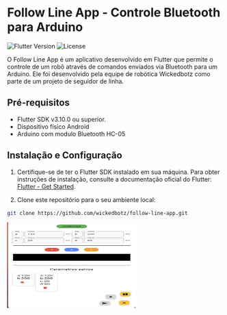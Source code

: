 # Follow Line App - Controle Bluetooth para Arduino

![Flutter Version](https://img.shields.io/badge/flutter-v3.10.0-blue.svg)
![License](https://img.shields.io/badge/license-MIT-blue.svg)

O Follow Line App é um aplicativo desenvolvido em Flutter que permite o controle de um robô através de comandos enviados via Bluetooth para um Arduino. Ele foi desenvolvido pela equipe de robótica Wickedbotz como parte de um projeto de seguidor de linha.


## Pré-requisitos

- Flutter SDK v3.10.0 ou superior.
- Dispositivo físico Android
- Arduino com modulo Bluetooth HC-05

## Instalação e Configuração

1. Certifique-se de ter o Flutter SDK instalado em sua máquina. Para obter instruções de instalação, consulte a documentação oficial do Flutter: [Flutter - Get Started](https://flutter.dev/docs/get-started).

2. Clone este repositório para o seu ambiente local:

```bash
git clone https://github.com/wickedbotz/follow-line-app.git
```

<img src="assets/img/scr.png" alt="Tela inicial do app" width="300" height="200" />

